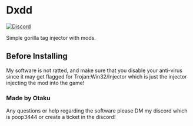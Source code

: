 # Dxdd
[![Discord](https://img.shields.io/discord/555474311637499955?label=discord)](https://discord.gg/fXR6TErSca)

Simple gorilla tag injector with mods.

## Before Installing
My software is not ratted, and make sure that you disable your anti-virus since it may get flagged for Trojan:Win32/Injector which is just the injector injecting the mod into the game!

### Made by Otaku
Any questions or help regarding the software please DM my discord which is poop3444
or create a ticket in the discord!
